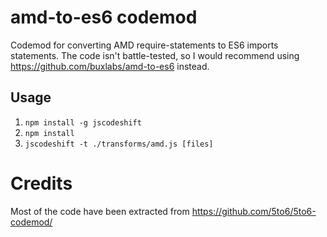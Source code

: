 # amd-to-es6 codemod

Codemod for converting AMD require-statements to ES6 imports statements. The code isn't battle-tested, so I would recommend using https://github.com/buxlabs/amd-to-es6 instead.

## Usage

1. `npm install -g jscodeshift`
2. `npm install`
3. `jscodeshift -t ./transforms/amd.js [files]`

# Credits

Most of the code have been extracted from https://github.com/5to6/5to6-codemod/